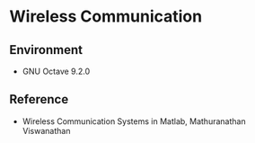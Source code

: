 # Wireless Communication
## Environment
- GNU Octave 9.2.0
## Reference
- Wireless Communication Systems in Matlab, Mathuranathan Viswanathan
